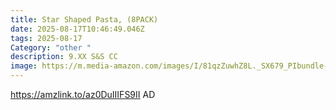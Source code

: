 ```yaml
---
title: Star Shaped Pasta, (8PACK)
date: 2025-08-17T10:46:49.046Z
tags: 2025-08-17
Category: "other "
description: 9.XX S&S CC
image: https://m.media-amazon.com/images/I/81qzZuwhZ8L._SX679_PIbundle-8,TopRight,0,0_AA679SH20_.jpg
---
```

https://amzlink.to/az0DuIIIFS9II   AD